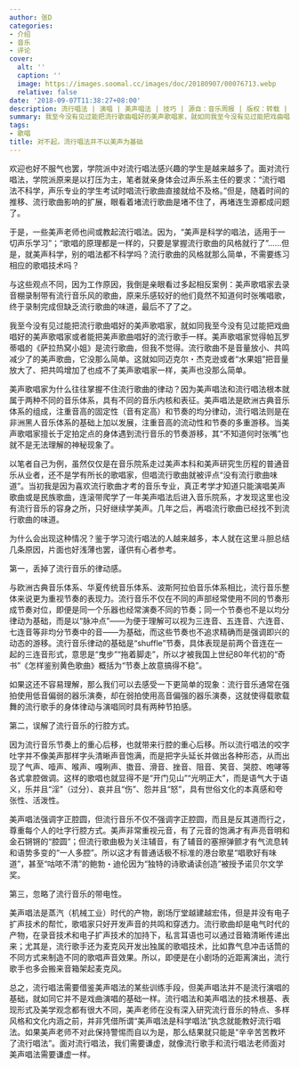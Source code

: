 ```yaml
---
author: 张D
categories:
- 介绍
- 音乐
- 评论
cover:
  alt: ''
  caption: ''
  image: https://images.soomal.cc/images/doc/20180907/00076713.webp
  relative: false
date: '2018-09-07T11:38:27+08:00'
description: 流行唱法 | 演唱 | 美声唱法 | 技巧 | 源自：音乐周报 | 版权：转载 |  平均/总评分：09.80/98
summary: 我至今没有见过能把流行歌曲唱好的美声歌唱家，就如同我至今没有见过能把戏曲唱好的美声歌唱家或者能把美声歌曲唱好的流行歌手一样。美声歌唱家觉得帕瓦罗蒂唱的《萨拉热窝小姐》是流行歌曲，但我不觉得。流行歌曲不是音量放小、共鸣减少了的美声歌曲，它没那么简单……
tags:
- 歌唱
title: 对不起，流行唱法并不以美声为基础
---
```


欢迎也好不服气也罢，学院派中对流行唱法感兴趣的学生是越来越多了。面对流行唱法，学院派原来是以打压为主，笔者就亲身体会过声乐系主任的要求：“流行唱法不科学，声乐专业的学生考试时唱流行歌曲直接就给不及格。”但是，随着时间的推移、流行歌曲影响的扩展，眼看着堵流行歌曲是堵不住了，再堵连生源都成问题了。

于是，一些美声老师也间或教起流行唱法。因为，“美声是科学的唱法，适用于一切声乐学习”；“歌唱的原理都是一样的，只要是掌握流行歌曲的风格就行了”……但是，就美声科学，别的唱法都不科学吗？流行歌曲的风格就那么简单，不需要练习相应的歌唱技术吗？

与这些观点不同，因为工作原因，我倒是亲眼看过多起相反案例：美声歌唱家去录音棚录制带有流行音乐风的歌曲，原来乐感较好的他们竟然不知道何时张嘴唱歌，终于录制完成但缺乏流行歌曲的味道，最后不了了之。

我至今没有见过能把流行歌曲唱好的美声歌唱家，就如同我至今没有见过能把戏曲唱好的美声歌唱家或者能把美声歌曲唱好的流行歌手一样。美声歌唱家觉得帕瓦罗蒂唱的《萨拉热窝小姐》是流行歌曲，但我不觉得。流行歌曲不是音量放小、共鸣减少了的美声歌曲，它没那么简单。这就如同迈克尔・杰克逊或者“水果姐”把音量放大了、把共鸣增加了也成不了美声歌唱家一样，美声也没那么简单。

美声歌唱家为什么往往掌握不住流行歌曲的律动？因为美声唱法和流行唱法根本就属于两种不同的音乐体系，具有不同的音乐内核和表征。美声唱法是欧洲古典音乐体系的组成，注重音高的固定性（音有定高）和节奏的均分律动，流行唱法则是在非洲黑人音乐体系的基础上加以发展，注重音高的流动性和节奏的多重游移。当美声歌唱家擅长于定拍定点的身体遇到流行音乐的节奏游移，其“不知道何时张嘴”也就不是无法理解的神秘现象了。

以笔者自己为例，虽然仅仅是在音乐院系走过美声本科和美声研究生历程的普通音乐从业者，还不是学有所长的歌唱家，但唱流行歌曲就被评点“没有流行歌曲味道”。当初我是因为喜欢流行歌曲才考的音乐专业，真正考学才知道只能演唱美声歌曲或是民族歌曲，连滚带爬学了一年美声唱法后进入音乐院系，才发现这里也没有流行音乐的容身之所，只好继续学美声。几年之后，再唱流行歌曲已经找不到流行歌曲的味道。

为什么会出现这种情况？鉴于学习流行唱法的人越来越多，本人就在这里斗胆总结几条原因，片面也好浅薄也罢，谨供有心者参考。

第一，丢掉了流行音乐的律动感。

与欧洲古典音乐体系、华夏传统音乐体系、波斯阿拉伯音乐体系相比，流行音乐整体来说更为重视节奏的表现力。流行音乐不仅在不同的声部经常使用不同的节奏形成节奏对位，即便是同一个乐器也经常演奏不同的节奏；同一个节奏也不是以均分律动为基础，而是以“脉冲点”――为便于理解可以视为三连音、五连音、六连音、七连音等非均分节奏中的音――为基础，而这些节奏也不追求精确而是强调即兴的动态的游移。流行音乐律动的基础是“shuffle”节奏，具体表现是前两个音连在一起的三连音形式，意思是“曳步”“拖着脚走”，所以才被我国上世纪80年代初的“奇书”《怎样鉴别黄色歌曲》概括为“节奏上故意搞得不稳”。

如果这还不容易理解，那么我们可以去感受一下更简单的现象：流行音乐通常在强拍使用低音偏弱的器乐演奏，却在弱拍使用高音偏强的器乐演奏，这就使得载歌载舞的流行歌手的身体律动与演唱同时具有两种节拍感。

第二，误解了流行音乐的行腔方式。

因为流行音乐节奏上的重心后移，也就带来行腔的重心后移。所以流行唱法的咬字吐字并不像美声那样字头清晰声音饱满，而是把字头延长并做出各种形态，从而出现了气声、噎声、喉声、嘎咧声、擞音、滑音、挫音、阻音、笑音、哭腔、咆哮等各式拿腔做调。这样的歌唱也就显得不是“开门见山”“光明正大”，而是语气大于语义，乐并且“淫”（过分）、哀并且“伤”、怨并且“怒”，具有世俗文化的本真感和夸张性、活泼性。

美声唱法强调字正腔圆，但流行音乐不仅不强调字正腔圆，而且是反其道而行之，尊重每个人的吐字行腔方式。美声非常重视元音，有了元音的饱满才有声亮音明和金石锵锵的“腔圆”；但流行歌曲极为关注辅音，有了辅音的塞擦弹颤才有气流息转和语势多变的“一人多腔”。所以这才有普通话极不标准的港台歌星“唱歌好有味道”，甚至“咕哝不清”的鲍勃・迪伦因为“独特的诗歌诵读创造”被授予诺贝尔文学奖。

第三，忽略了流行音乐的带电性。

美声唱法是蒸汽（机械工业）时代的产物，剧场厅堂越建越宏伟，但是并没有电子扩声技术的帮忙，歌唱家只好开发声音的共鸣和穿透力。流行歌曲却是电气时代的产物，在录音技术和电子扩声技术的加持下，私言耳语也可以通过音箱清晰传递出来；尤其是，流行歌手还为麦克风开发出独属的歌唱技术，比如靠气息冲击话筒的不同方式来制造不同的歌唱声音效果。所以，即便是在小剧场的近距离演出，流行歌手也多会搬来音箱架起麦克风。

总之，流行唱法需要借鉴美声唱法的某些训练手段，但美声唱法并不是流行演唱的基础，就如同它并不是戏曲演唱的基础一样。流行唱法和美声唱法的技术根基、表现形式及美学观念都有很大不同，美声老师在没有深入研究流行音乐的特点、多样风格和文化内涵之前，并非凭借所谓“美声唱法是科学唱法”执念就能教好流行唱法。如果美声老师不对此保持警惕而自以为是，那么结果就只能是“辛辛苦苦教坏了流行唱法”。面对流行唱法，我们需要谦虚，就像流行歌手和流行唱法老师面对美声唱法需要谦虚一样。